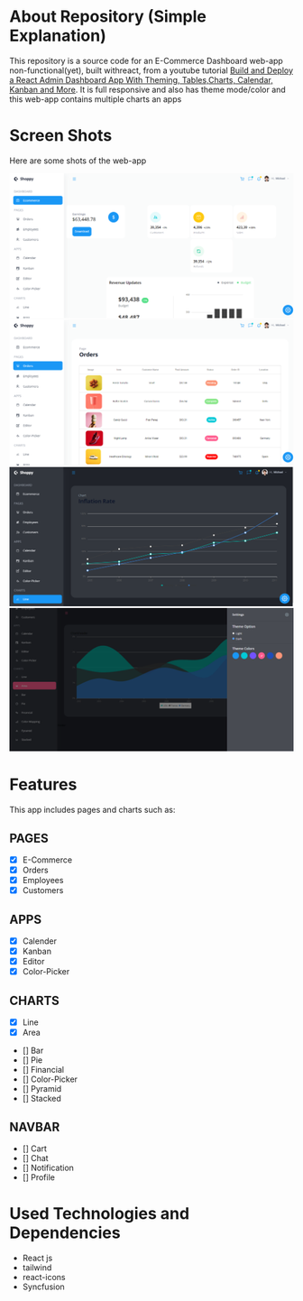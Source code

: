# About Repository (Simple Explanation)

This repository is a source code for an E-Commerce Dashboard web-app non-functional(yet), built withreact, from a  youtube tutorial [Build and Deploy a React Admin Dashboard App With Theming, Tables,Charts, Calendar, Kanban and More](https://youtu.be/jx5hdo50a2M?si=4lqQohNZKvC-TRsm).
It is full responsive and also has theme mode/color and this web-app contains multiple charts an apps

# Screen Shots
Here are some shots of the web-app

![E-Commece Page](public\screenShots\dashboard-ECommerce-page.png)
![Orders Page](public\screenShots\dashboard-orders-page.png)
![Line Chart](public\screenShots\dashboard-line-chart.png)
![Area Chart](public\screenShots\dashboard-area-chart.png)

# Features

This app includes pages and charts such as:
    
## PAGES
- [x] E-Commerce
- [x] Orders
- [x] Employees
- [x] Customers

## APPS 
- [x] Calender
- [x] Kanban
- [x] Editor
- [x] Color-Picker
    
## CHARTS
- [x] Line
- [x] Area
- [] Bar
- [] Pie
- [] Financial
- [] Color-Picker
- [] Pyramid
- [] Stacked
    
## NAVBAR
- [] Cart
- [] Chat
- [] Notification
- [] Profile


# Used Technologies and Dependencies

- React js
- tailwind
- react-icons
- Syncfusion